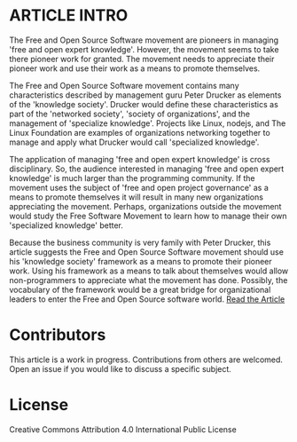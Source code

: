 # ARTICLE INTRO 

The Free and Open Source Software movement are pioneers in managing 'free and open expert knowledge'.
However, the movement seems to take there pioneer work for granted. The movement needs to appreciate their 
pioneer work and use their work as a means to promote themselves. 

The Free and Open Source Software movement contains many characteristics described by management guru Peter Drucker as 
elements of the 'knowledge society'. Drucker would define these characteristics as part of the 'networked society', 
'society of organizations', and the management of 'specialize knowledge'.  Projects like Linux, nodejs, and The Linux Foundation 
are examples of organizations networking together to manage and apply what Drucker would call 'specialized knowledge'.

The application of managing 'free and open expert knowledge' is cross disciplinary. So, the audience interested in
managing 'free and open expert knowledge' is much larger than the programming community. If the movement uses the
subject of 'free and open project governance' as a means to promote themselves it will result in many new organizations 
appreciating the movement. Perhaps, organizations outside the movement would study the Free Software Movement to learn how 
to manage their own 'specialized knowledge' better. 

Because the business community is very family with Peter Drucker, this article suggests the Free and Open Source Software 
movement should use his 'knowledge society' framework as a means to promote their pioneer work. Using his framework 
as a means to talk about themselves would allow non-programmers to appreciate what the movement has done. Possibly, 
the vocabulary of the framework would be a great bridge for organizational leaders to enter the Free and Open Source 
software world.  [Read the Article](article.md)

# Contributors
This article is a work in progress.  Contributions from others are welcomed.
Open an issue if you would like to discuss a specific subject.


# License
Creative Commons Attribution 4.0 International Public License
